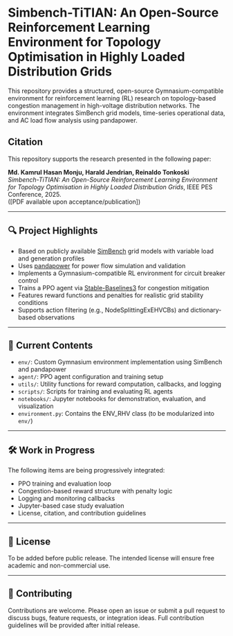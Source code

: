 # Simbench-TiTIAN: An Open-Source Reinforcement Learning Environment for Topology Optimisation in Highly Loaded Distribution Grids

This repository provides a structured, open-source Gymnasium-compatible environment for reinforcement learning (RL) research on topology-based congestion management in high-voltage distribution networks. The environment integrates SimBench grid models, time-series operational data, and AC load flow analysis using pandapower.

## Citation

This repository supports the research presented in the following paper:

**Md. Kamrul Hasan Monju, Harald Jendrian, Reinaldo Tonkoski**  
*Simbench-TiTIAN: An Open-Source Reinforcement Learning Environment for Topology Optimisation in Highly Loaded Distribution Grids*, IEEE PES Conference, 2025.  
([PDF available upon acceptance/publication])

---

## 🔍 Project Highlights

- Based on publicly available [SimBench](https://www.simbench.net/) grid models with variable load and generation profiles
- Uses [pandapower](https://www.pandapower.org/) for power flow simulation and validation
- Implements a Gymnasium-compatible RL environment for circuit breaker control
- Trains a PPO agent via [Stable-Baselines3](https://stable-baselines3.readthedocs.io/) for congestion mitigation
- Features reward functions and penalties for realistic grid stability conditions
- Supports action filtering (e.g., NodeSplittingExEHVCBs) and dictionary-based observations

---

## 📂 Current Contents

- `env/`: Custom Gymnasium environment implementation using SimBench and pandapower
- `agent/`: PPO agent configuration and training setup
- `utils/`: Utility functions for reward computation, callbacks, and logging
- `scripts/`: Scripts for training and evaluating RL agents
- `notebooks/`: Jupyter notebooks for demonstration, evaluation, and visualization
- `environment.py`: Contains the ENV_RHV class (to be modularized into `env/`)

---

## 🛠️ Work in Progress

The following items are being progressively integrated:
- PPO training and evaluation loop
- Congestion-based reward structure with penalty logic
- Logging and monitoring callbacks
- Jupyter-based case study evaluation
- License, citation, and contribution guidelines

---

## 📜 License

To be added before public release. The intended license will ensure free academic and non-commercial use.

---

## 🤝 Contributing

Contributions are welcome. Please open an issue or submit a pull request to discuss bugs, feature requests, or integration ideas. Full contribution guidelines will be provided after initial release.

